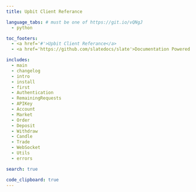 ```yaml
---
title: Upbit Client Referance

language_tabs: # must be one of https://git.io/vQNgJ
  - python

toc_footers:
  - <a href='#'>Upbit Client Referance</a>
  - <a href='https://github.com/slatedocs/slate'>Documentation Powered by Slate</a>

includes:
  - main
  - changelog
  - intro
  - install
  - first
  - Authentication
  - RemainingRequests
  - APIKey
  - Account
  - Market
  - Order
  - Deposit
  - Withdraw
  - Candle
  - Trade
  - WebSocket
  - Utils
  - errors

search: true

code_clipboard: true
---
```

